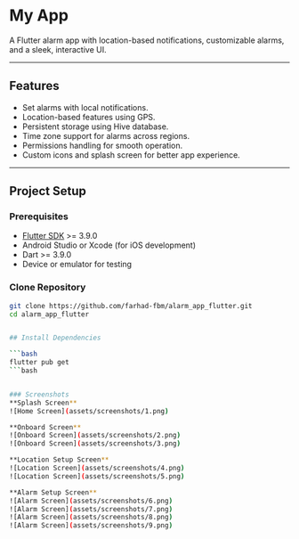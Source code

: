 # My App

A Flutter alarm app with location-based notifications, customizable alarms, and a sleek, interactive UI.

---

## Features

- Set alarms with local notifications.  
- Location-based features using GPS.  
- Persistent storage using Hive database.  
- Time zone support for alarms across regions.  
- Permissions handling for smooth operation.  
- Custom icons and splash screen for better app experience.  

---

## Project Setup

### Prerequisites

- [Flutter SDK](https://docs.flutter.dev/get-started/install) >= 3.9.0  
- Android Studio or Xcode (for iOS development)  
- Dart >= 3.9.0  
- Device or emulator for testing  

### Clone Repository

```bash
git clone https://github.com/farhad-fbm/alarm_app_flutter.git
cd alarm_app_flutter


## Install Dependencies

```bash
flutter pub get
```bash


### Screenshots
**Splash Screen**  
![Home Screen](assets/screenshots/1.png)

**Onboard Screen**  
![Onboard Screen](assets/screenshots/2.png)
![Onboard Screen](assets/screenshots/3.png)

**Location Setup Screen**  
![Location Screen](assets/screenshots/4.png)
![Location Screen](assets/screenshots/5.png)

**Alarm Setup Screen**  
![Alarm Screen](assets/screenshots/6.png)
![Alarm Screen](assets/screenshots/7.png)
![Alarm Screen](assets/screenshots/8.png)
![Alarm Screen](assets/screenshots/9.png)
